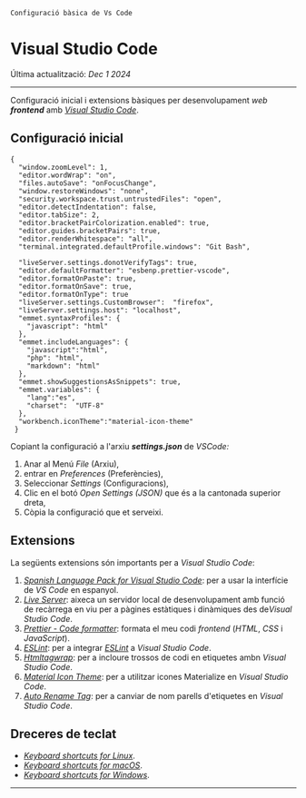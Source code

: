     Configuració bàsica de Vs Code

# Visual Studio Code

Última actualització: _Dec 1 2024_

---

Configuració inicial i extensions bàsiques per desenvolupament _web_ **_frontend_** amb [_Visual Studio Code_](https://code.visualstudio.com/).

## Configuració inicial

    {
      "window.zoomLevel": 1,
      "editor.wordWrap": "on",
      "files.autoSave": "onFocusChange",
      "window.restoreWindows": "none",
      "security.workspace.trust.untrustedFiles": "open",
      "editor.detectIndentation": false,
      "editor.tabSize": 2,
      "editor.bracketPairColorization.enabled": true,
      "editor.guides.bracketPairs": true,
      "editor.renderWhitespace": "all",
      "terminal.integrated.defaultProfile.windows": "Git Bash",

      "liveServer.settings.donotVerifyTags": true,
      "editor.defaultFormatter": "esbenp.prettier-vscode",
      "editor.formatOnPaste": true,
      "editor.formatOnSave": true,
      "editor.formatOnType": true
      "liveServer.settings.CustomBrowser":  "firefox",
      "liveServer.settings.host": "localhost",
      "emmet.syntaxProfiles": {
        "javascript": "html"
      },
      "emmet.includeLanguages": {
        "javascript":"html",
        "php": "html",
        "markdown": "html"
      },
      "emmet.showSuggestionsAsSnippets": true,
      "emmet.variables": {
        "lang":"es",
        "charset":  "UTF-8"
      },
      "workbench.iconTheme":"material-icon-theme"
     }

Copiant la configuració a l'arxiu **_settings.json_** de _VSCode:_

1.  Anar al Menú _File_ (Arxiu),
2.  entrar en _Preferences_ (Preferències),
3.  Seleccionar _Settings_ (Configuracions),
4.  Clic en el botó _Open Settings (JSON)_ que és a la cantonada superior dreta,
5.  Còpia la configuració que et serveixi.

## Extensions

La següents extensions són importants per a _Visual Studio Code_:

1.  [_Spanish Language Pack for Visual Studio Code_](https://marketplace.visualstudio.com/items?itemName=MS-CEINTL.vscode-language-pack-es): per a usar la interfície de _VS Code_ en espanyol.
2.  [_Live Server_](https://marketplace.visualstudio.com/items?itemName=ritwickdey.LiveServer): aixeca un servidor local de desenvolupament amb funció de recàrrega en viu per a pàgines estàtiques i dinàmiques des de*Visual Studio Code*.
3.  [_Prettier - Code formatter_](https://marketplace.visualstudio.com/items?itemName=esbenp.prettier-vscode): formata el meu codi _frontend_ (_HTML_, _CSS_ i _JavaScript_).
4.  [_ESLint_](https://marketplace.visualstudio.com/items?itemName=dbaeumer.vscode-eslint): per a integrar [_ESLint_](https://eslint.org/) a _Visual Studio Code_.
5.  [_Htmltagwrap_](https://marketplace.visualstudio.com/items?itemName=bradgashler.htmltagwrap): per a incloure trossos de codi en etiquetes ambn _Visual Studio Code_.
6.  [_Material Icon Theme_](https://marketplace.visualstudio.com/items?itemName=PKief.material-icon-theme): per a utilitzar icones Materialize en _Visual Studio Code_.
7.  [_Auto Rename Tag_](https://marketplace.visualstudio.com/items?itemName=formulahendry.auto-rename-tag): per a canviar de nom parells d'etiquetes en _Visual Studio Code_.

## Dreceres de teclat

- [_Keyboard shortcuts for Linux_](https://code.visualstudio.com/shortcuts/keyboard-shortcuts-linux.pdf).
- [_Keyboard shortcuts for macOS_](https://code.visualstudio.com/shortcuts/keyboard-shortcuts-macos.pdf).
- [_Keyboard shortcuts for Windows_](https://code.visualstudio.com/shortcuts/keyboard-shortcuts-windows.pdf).

---

